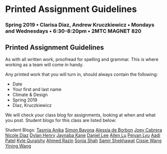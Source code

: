 # Printed Assignment Guidelines

### Spring 2019 • Clarisa Diaz, Andrew Kruczkiewicz • Mondays and Wednesdays • 6:30-8:20pm • 2MTC MAGNET 820

## Printed Assignment Guidelines

As with all written work, proofread for spelling and grammar. This is where working as a team will come in handy.

Any printed work that you will turn in, should always contain the following:

* Date
* Your first and last name
* Climate & Design
* Spring 2019
* Diaz, Kruczkiewicz



We will check your class blog for assignments, looking at when and what you post. Student blogs for this class are listed below:


Student Blogs:
<a href="https://www.tumblr.com/blog/tasmia-anika">Tasmia Anika</a>
<a href="https://sb6709.wixsite.com/lookdaressalaam">Simon Bayona</a>
<a href="https://adbclimatedesign.wordpress.com/">Alessia de Borbon</a>
<a href="https://hello-worldasweknowit.tumblr.com/">Joey Cabrera</a>
<a href="https://nicole-climate-design.tumblr.com/">Nicole Diaz</a>
<a href="https://dhenryclimateanddesign.tumblr.com/">Dylan Henry</a>
<a href="https://jayclimdes.tumblr.com/">Jaynaba Kane</a>
<a href="https://www.tumblr.com/blog/dhl379">Daniel Lee</a>
<a href="https://alu017.tumblr.com/">Allen Lu</a>
<a href="https://whalebai.tumblr.com/">Peiyan Lyu</a>
<a href="https://climadesignaadi.tumblr.com/">Aadi Patel</a>
<a href="https://www.tumblr.com/blog/lilclimate">Kyle Quraishy</a>
<a href="https://medium.com/@razin68">Ahmed Razin</a>
<a href="https://www.tumblr.com/blog/soniaclimatedesign">Sonia Shah</a>
<a href="http://samirss.tumblr.com/">Samir Shekhawat</a>
<a href="https://cissiewang6.tumblr.com/">Cissie Wang</a>
<a href="https://itsbeccaw.tumblr.com/">Yining Wang</a>

